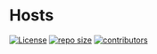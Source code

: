 # Hosts

[![License](https://img.shields.io/github/license/tmak2002/hosts)](https://github.com/tmak2002/hosts/blob/main/LICENSE)
[![repo size](https://img.shields.io/github/repo-size/tmak2002/hosts)](https://github.com/tmak2002/hosts)
[![contributors](https://img.shields.io/github/contributors/tmak2002/hosts)](https://github.com/tmak2002/hosts/graphs/contributors)

